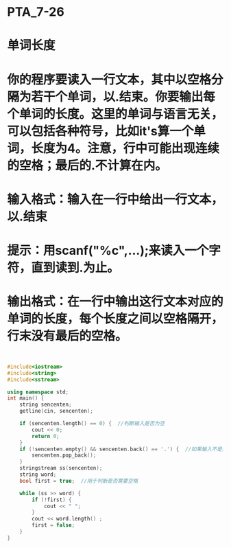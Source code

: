 # PTA_7-26
# 单词长度
# 你的程序要读入一行文本，其中以空格分隔为若干个单词，以.结束。你要输出每个单词的长度。这里的单词与语言无关，可以包括各种符号，比如it's算一个单词，长度为4。注意，行中可能出现连续的空格；最后的.不计算在内。

# 输入格式：输入在一行中给出一行文本，以.结束

# 提示：用scanf("%c",...);来读入一个字符，直到读到.为止。

# 输出格式：在一行中输出这行文本对应的单词的长度，每个长度之间以空格隔开，行末没有最后的空格。
```cpp  


#include<iostream>
#include<string>
#include<sstream>

using namespace std;
int main() {
	string sencenten;
	getline(cin, sencenten);

	if (sencenten.length() == 0) {  //判断输入是否为空
		cout << 0;
		return 0;
	}
	if (!sencenten.empty() && sencenten.back() == '.') {  //如果输入不是空并且最后一个是'.' 就把'.'忽略
		sencenten.pop_back();
	}
	stringstream ss(sencenten);
	string word;
	bool first = true;  //用于判断是否需要空格

	while (ss >> word) {
		if (!first) {
			cout << " ";
		}
		cout << word.length() ;
		first = false;
	}
}